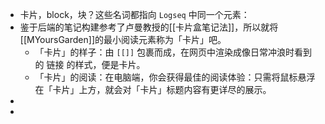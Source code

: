 - 卡片，block，块？这些名词都指向 `Logseq` 中同一个元素：
- 鉴于后端的笔记构建参考了卢曼教授的[[卡片盒笔记法]]，所以就将[[MYoursGarden]]的最小阅读元素称为「卡片」吧。
	- 「卡片」的样子：由 `[[]]` 包裹而成，在网页中渲染成像日常冲浪时看到的 链接 的样式，便是卡片。
	- 「卡片」的阅读：在电脑端，你会获得最佳的阅读体验：只需将鼠标悬浮在「卡片」上方，就会对「卡片」标题内容有更详尽的展示。
-
-